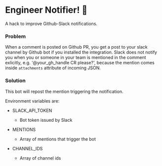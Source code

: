 # Engineer Notifier! :dragon_face:

A hack to improve Github-Slack notifications. 

### Problem
When a comment is posted on Github PR, you get a post to your slack channel by Github bot if you installed the integration.
Slack does not notify you when you or someone in your team is mentioned in the comment exlicitly, e.g. '@your_gh_handle CR please?', because the mention comes inside `attachments` attribute of incoming JSON.

### Solution
This bot will repost the mention triggering the notification.

Environment variables are:

* SLACK_API_TOKEN
  * Bot token issued by Slack

* MENTIONS
  * Array of mentions that trigger the bot

* CHANNEL_IDS
  * Array of channel ids

